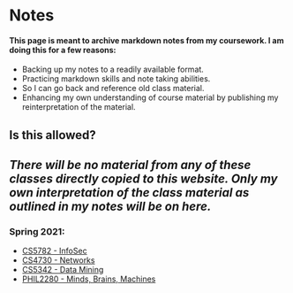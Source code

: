 # Notes
#### This page is meant to archive markdown notes from my coursework. I am doing this for a few reasons:
- Backing up my notes to a readily available format.
- Practicing markdown skills and note taking abilities.
- So I can go back and reference old class material.
- Enhancing my own understanding of course material by publishing my reinterpretation of the material. 

## Is this allowed?
*There will be no material from any of these classes directly copied to this website. Only my own interpretation of the class material as outlined in my notes will be on here.*
----
### Spring 2021:
- [CS5782 - InfoSec](./cs5782/cs5782.html)
- [CS4730 - Networks](./cs4730/cs4730.html)
- [CS5342 - Data Mining](./cs5342/cs5342.html)
- [PHIL2280 - Minds, Brains, Machines](./phil2280/phil22880.html)
